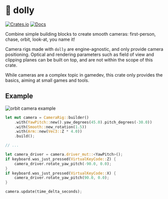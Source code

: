 # 🎥 dolly

[![Crates.io](https://img.shields.io/crates/v/dolly.svg)](https://crates.io/crates/dolly)
[![Docs](https://docs.rs/dolly/badge.svg)](https://docs.rs/dolly)

Combine simple building blocks to create smooth cameras: first-person, chase, orbit, look-at, you name it!

Camera rigs made with `dolly` are engine-agnostic, and only provide camera positioning. Optical and rendering parameters such as field of view and clipping planes can be built on top, and are not within the scope of this crate.

While cameras are a complex topic in gamedev, this crate only provides the basics, aiming at small games and tools.

## Example

![orbit camera example](https://oxn9dw.db.files.1drv.com/y4m_cv-3paMLNbYajhGOWPvn172gkHhrOUzmaPXUo8JgZgiFYrygLrt9IrUXXcsoTNf2naYm4Qg-V5JzRSRgwK3-u0bj348uKXUYq8k6ntGWiYpDPMl61P-v42YSFL7lr-IMedLAGheJP54tRBzElRwz4bSzxHdHPJIkXYuBbzmAFEhbX1yHl8uHTGedeHUgnJj0qbMI7fgH9VXNUKzUVaZpw/orbit.gif?download&psid=1)

```rust
let mut camera = CameraRig::builder()
    .with(YawPitch::new().yaw_degrees(45.0).pitch_degrees(-30.0))
    .with(Smooth::new_rotation(1.5))
    .with(Arm::new(Vec3::Z * 4.0))
    .build();

// ...

let camera_driver = camera.driver_mut::<YawPitch>();
if keyboard.was_just_pressed(VirtualKeyCode::Z) {
    camera_driver.rotate_yaw_pitch(-90.0, 0.0);
}
if keyboard.was_just_pressed(VirtualKeyCode::X) {
    camera_driver.rotate_yaw_pitch(90.0, 0.0);
}

camera.update(time_delta_seconds);
```
